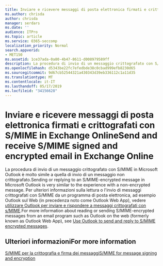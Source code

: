 ```yaml
---
title: Inviare e ricevere messaggi di posta elettronica firmati e crittografati con S/MIME in Exchange Online
ms.author: chrisda
author: chrisda
manager: serdars
ms.date: ''
audience: ITPro
ms.topic: article
ms.service: O365-seccomp
localization_priority: Normal
search.appverid:
- MET150
ms.assetid: 1ce37ada-0a80-4b47-8611-d008979589ff
description: La procedura di invio di un messaggio crittografato con S/MIME in Microsoft Outlook è molto simile a quella di invio di un messaggio non crittografato.
ms.openlocfilehash: d5343be22fc7efedbde38c0cbad999efb8230d65
ms.sourcegitcommit: 9d67cb52544321a430343d39eb336112c1a11d35
ms.translationtype: MT
ms.contentlocale: it-IT
ms.lasthandoff: 05/17/2019
ms.locfileid: "34156628"
---
```

# <a name="send-and-receive-smime-signed-and-encrypted-email-in-exchange-online"></a><span data-ttu-id="4938f-103">Inviare e ricevere messaggi di posta elettronica firmati e crittografati con S/MIME in Exchange Online</span><span class="sxs-lookup"><span data-stu-id="4938f-103">Send and receive S/MIME signed and encrypted email in Exchange Online</span></span>

<span data-ttu-id="4938f-104">La procedura di invio di un messaggio crittografato con S/MIME in Microsoft Outlook è molto simile a quella di invio di un messaggio non crittografato.</span><span class="sxs-lookup"><span data-stu-id="4938f-104">Sending or replying to an S/MIME-encrypted message in Microsoft Outlook is very similar to the experience with a non-encrypted message.</span></span> <span data-ttu-id="4938f-105">Per ulteriori informazioni sulla lettura o l'invio di messaggi crittografati con S/MIME da un programma di posta elettronica, ad esempio Outlook sul Web (in precedenza noto come Outlook Web App), vedere [utilizzare Outlook per inviare e rispondere a messaggi crittografati con s/MIME](https://go.microsoft.com/fwlink/p/?LinkId=392520).</span><span class="sxs-lookup"><span data-stu-id="4938f-105">For more information about reading or sending S/MIME-encrypted messages from an email program such as Outlook on the web (formerly known as Outlook Web App), see [Use Outlook to send and reply to S/MIME encrypted messages](https://go.microsoft.com/fwlink/p/?LinkId=392520).</span></span>

## <a name="for-more-information"></a><span data-ttu-id="4938f-106">Ulteriori informazioni</span><span class="sxs-lookup"><span data-stu-id="4938f-106">For more information</span></span>

[<span data-ttu-id="4938f-107">S/MIME per la crittografia e firma dei messaggi</span><span class="sxs-lookup"><span data-stu-id="4938f-107">S/MIME for message signing and encryption</span></span>](s-mime-for-message-signing-and-encryption.md)
